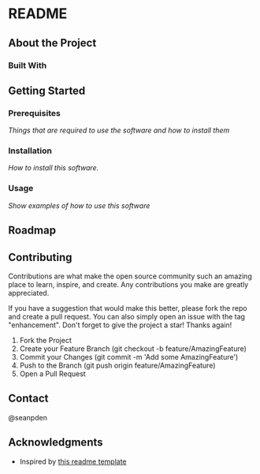 # README

## About the Project

### Built With

## Getting Started

### Prerequisites

*Things that are required to use the software and how to install them*

### Installation

*How to install this software.*

### Usage

*Show examples of how to use this software*

## Roadmap

## Contributing

Contributions are what make the open source community such an amazing place to learn, inspire, and create. Any contributions you make are greatly appreciated.

If you have a suggestion that would make this better, please fork the repo and create a pull request. You can also simply open an issue with the tag "enhancement". Don't forget to give the project a star! Thanks again!

1. Fork the Project
2. Create your Feature Branch (git checkout -b feature/AmazingFeature)
3. Commit your Changes (git commit -m 'Add some AmazingFeature')
4. Push to the Branch (git push origin feature/AmazingFeature)
5. Open a Pull Request

## Contact

@seanpden

## Acknowledgments

- Inspired by [this readme template](https://github.com/othneildrew/Best-README-Template/blob/main/README.md)
